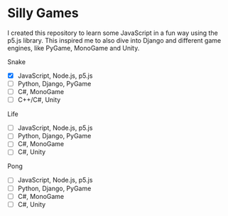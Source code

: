 # **Silly Games**
I created this repository to learn some JavaScript in a fun way using the p5.js library. This inspired me to also dive into Django and different game engines, like PyGame, MonoGame and Unity.

Snake 
- [X] JavaScript, Node.js, p5.js
- [ ] Python, Django, PyGame
- [ ] C#, MonoGame
- [ ] C++/C#, Unity

Life
- [ ] JavaScript, Node.js, p5.js
- [ ] Python, Django, PyGame
- [ ] C#, MonoGame
- [ ] C#, Unity

Pong
- [ ] JavaScript, Node.js, p5.js
- [ ] Python, Django, PyGame
- [ ] C#, MonoGame
- [ ] C#, Unity
